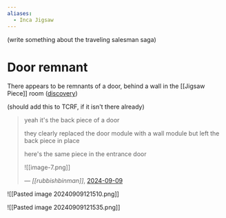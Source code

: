```yaml
---
aliases:
  - Inca Jigsaw
---
```

(write something about the traveling salesman saga)
# Door remnant
There appears to be remnants of a door, behind a wall in the [[Jigsaw Piece]] room ([discovery](https://discord.com/channels/313375426112389123/408694062862958592/1282108520451412039))

(should add this to TCRF, if it isn't there already)

> yeah it's the back piece of a door
> 
> they clearly replaced the door module with a wall module but left the back piece in place
> 
> here's the same piece in the entrance door
> 
> ![[image-7.png]]
> 
> &mdash; <cite>[[rubbishbinman]]</cite>, [2024-09-09](https://discord.com/channels/313375426112389123/408694062862958592/1282620549583077428)

![[Pasted image 20240909121510.png]]

![[Pasted image 20240909121535.png]]